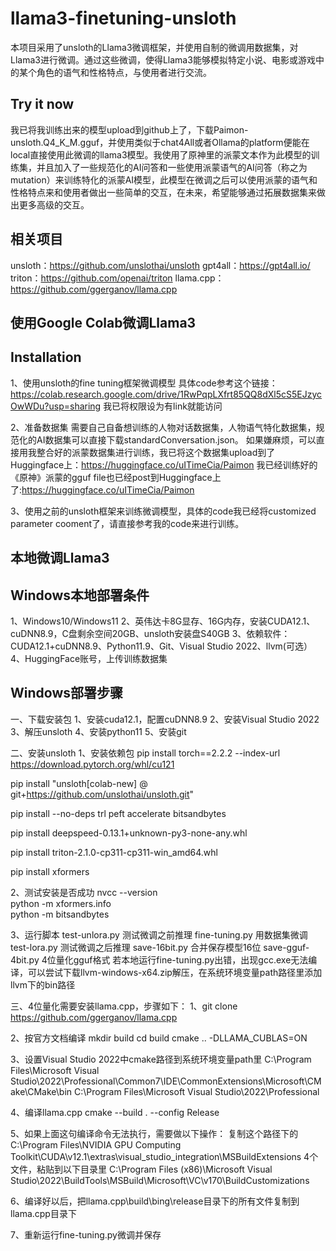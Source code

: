 # llama3-finetuning-unsloth
本项目采用了unsloth的Llama3微调框架，并使用自制的微调用数据集，对Llama3进行微调。通过这些微调，使得Llama3能够模拟特定小说、电影或游戏中的某个角色的语气和性格特点，与使用者进行交流。

## Try it now
我已将我训练出来的模型upload到github上了，下载Paimon-unsloth.Q4_K_M.gguf，并使用类似于chat4All或者Ollama的platform便能在local直接使用此微调的llama3模型。我使用了原神里的派蒙文本作为此模型的训练集，并且加入了一些规范化的AI问答和一些使用派蒙语气的AI问答（称之为mutation）来训练特化的派蒙AI模型，此模型在微调之后可以使用派蒙的语气和性格特点来和使用者做出一些简单的交互，在未来，希望能够通过拓展数据集来做出更多高级的交互。

## 相关项目
unsloth：https://github.com/unslothai/unsloth
gpt4all：https://gpt4all.io/
triton：https://github.com/openai/triton
llama.cpp：https://github.com/ggerganov/llama.cpp

## 使用Google Colab微调Llama3
## Installation
1、使用unsloth的fine tuning框架微调模型
具体code参考这个链接：https://colab.research.google.com/drive/1RwPqpLXfrt85QQ8dXl5cS5EJzycOwWDu?usp=sharing
我已将权限设为有link就能访问

2、准备数据集
需要自己自备想训练的人物对话数据集，人物语气特化数据集，规范化的AI数据集可以直接下载standardConversation.json。
如果嫌麻烦，可以直接用我整合好的派蒙数据集进行训练，我已将这个数据集upload到了Huggingface上：https://huggingface.co/uITimeCia/Paimon
我已经训练好的《原神》派蒙的gguf file也已经post到Huggingface上了:https://huggingface.co/uITimeCia/Paimon

3、使用之前的unsloth框架来训练微调模型，具体的code我已经将customized parameter cooment了，请直接参考我的code来进行训练。

## 本地微调Llama3
## Windows本地部署条件
1、Windows10/Windows11
2、英伟达卡8G显存、16G内存，安装CUDA12.1、cuDNN8.9，C盘剩余空间20GB、unsloth安装盘S40GB
3、依赖软件：CUDA12.1+cuDNN8.9、Python11.9、Git、Visual Studio 2022、llvm(可选）
4、HuggingFace账号，上传训练数据集

## Windows部署步骤
一、下载安装包
1、安装cuda12.1，配置cuDNN8.9
2、安装Visual Studio 2022
3、解压unsloth
4、安装python11
5、安装git

二、安装unsloth
1、安装依赖包
pip install torch==2.2.2 --index-url https://download.pytorch.org/whl/cu121  

pip install "unsloth[colab-new] @ git+https://github.com/unslothai/unsloth.git"  

pip install --no-deps trl peft accelerate bitsandbytes  

pip install deepspeed-0.13.1+unknown-py3-none-any.whl  

pip install  triton-2.1.0-cp311-cp311-win_amd64.whl  

pip install xformers

2、测试安装是否成功
nvcc  --version  
python -m xformers.info  
python -m bitsandbytes

3、运行脚本
test-unlora.py   测试微调之前推理
fine-tuning.py   用数据集微调
test-lora.py   测试微调之后推理
save-16bit.py  合并保存模型16位
save-gguf-4bit.py  4位量化gguf格式
若本地运行fine-tuning.py出错，出现gcc.exe无法编译，可以尝试下载llvm-windows-x64.zip解压，在系统环境变量path路径里添加llvm下的bin路径

三、4位量化需要安装llama.cpp，步骤如下：
1、git clone https://github.com/ggerganov/llama.cpp

2、按官方文档编译
mkdir build
cd build
cmake .. -DLLAMA_CUBLAS=ON

3、设置Visual Studio 2022中cmake路径到系统环境变量path里
C:\Program Files\Microsoft Visual Studio\2022\Professional\Common7\IDE\CommonExtensions\Microsoft\CMake\CMake\bin
C:\Program Files\Microsoft Visual Studio\2022\Professional

4、编译llama.cpp
cmake --build . --config Release

5、如果上面这句编译命令无法执行，需要做以下操作：
复制这个路径下的
C:\Program Files\NVIDIA GPU Computing Toolkit\CUDA\v12.1\extras\visual_studio_integration\MSBuildExtensions
4个文件，粘贴到以下目录里
C:\Program Files (x86)\Microsoft Visual Studio\2022\BuildTools\MSBuild\Microsoft\VC\v170\BuildCustomizations

6、编译好以后，把llama.cpp\build\bing\release目录下的所有文件复制到llama.cpp目录下

7、重新运行fine-tuning.py微调并保存

